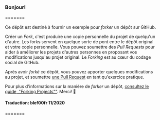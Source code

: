 
### Bonjour!
=======



Ce dépôt est destiné à fournir un exemple pour *forker* un dépôt sur GitHub.

Créer un *Fork*, c'est produire une copie personnelle du projet de quelqu'un d'autre. Les forks servent en quelque sorte de pont entre le dépôt original et
votre copie personnelle. Vous pouvez soumettre des *Pull Requests* pour aider à améliorer les projets d'autres personnes en proposant vos modifications
jusqu'au projet original. Le *Forking* est au cœur du codage social de GitHub.

Après avoir *forké* ce dépôt, vous pouvez apporter quelques modifications au projet,
et soumettre [une Pull Request](https://github.com/octocat/Spoon-Knife/pulls) en tant qu'exercice pratique.

Pour plus d'informations sur la manière de *forker* un dépôt, [consultez le guide, "Forking Projects""](http://guides.github.com/overviews/forking/).
Merci! :sparkling_heart:


#### Traduction: blef00fr 11/2020
=======



